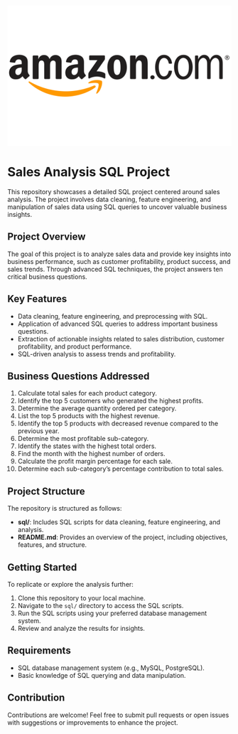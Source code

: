 
![Amazon's Logo](https://github.com/joaovictorgribeiro/Amazon_SQL/blob/main/Amazon-Logo.png)

# Sales Analysis SQL Project

This repository showcases a detailed SQL project centered around sales analysis. The project involves data cleaning, feature engineering, and manipulation of sales data using SQL queries to uncover valuable business insights.

## Project Overview
The goal of this project is to analyze sales data and provide key insights into business performance, such as customer profitability, product success, and sales trends. Through advanced SQL techniques, the project answers ten critical business questions.

## Key Features
- Data cleaning, feature engineering, and preprocessing with SQL.
- Application of advanced SQL queries to address important business questions.
- Extraction of actionable insights related to sales distribution, customer profitability, and product performance.
- SQL-driven analysis to assess trends and profitability.

## Business Questions Addressed
1. Calculate total sales for each product category.
2. Identify the top 5 customers who generated the highest profits.
3. Determine the average quantity ordered per category.
4. List the top 5 products with the highest revenue.
5. Identify the top 5 products with decreased revenue compared to the previous year.
6. Determine the most profitable sub-category.
7. Identify the states with the highest total orders.
8. Find the month with the highest number of orders.
9. Calculate the profit margin percentage for each sale.
10. Determine each sub-category’s percentage contribution to total sales.

## Project Structure
The repository is structured as follows:
- **sql/**: Includes SQL scripts for data cleaning, feature engineering, and analysis.
- **README.md**: Provides an overview of the project, including objectives, features, and structure.

## Getting Started
To replicate or explore the analysis further:
1. Clone this repository to your local machine.
2. Navigate to the `sql/` directory to access the SQL scripts.
3. Run the SQL scripts using your preferred database management system.
4. Review and analyze the results for insights.

## Requirements
- SQL database management system (e.g., MySQL, PostgreSQL).
- Basic knowledge of SQL querying and data manipulation.

## Contribution
Contributions are welcome! Feel free to submit pull requests or open issues with suggestions or improvements to enhance the project.
